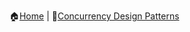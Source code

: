 :house:[Home](https://github.com/DevilsTear/go-design-patterns/README.md "Table of Contents") | :file_folder:[Concurrency Design Patterns](https://github.com/DevilsTear/go-design-patterns/concurrency/README.md "Concurrency Design Patterns Table of Contents")
